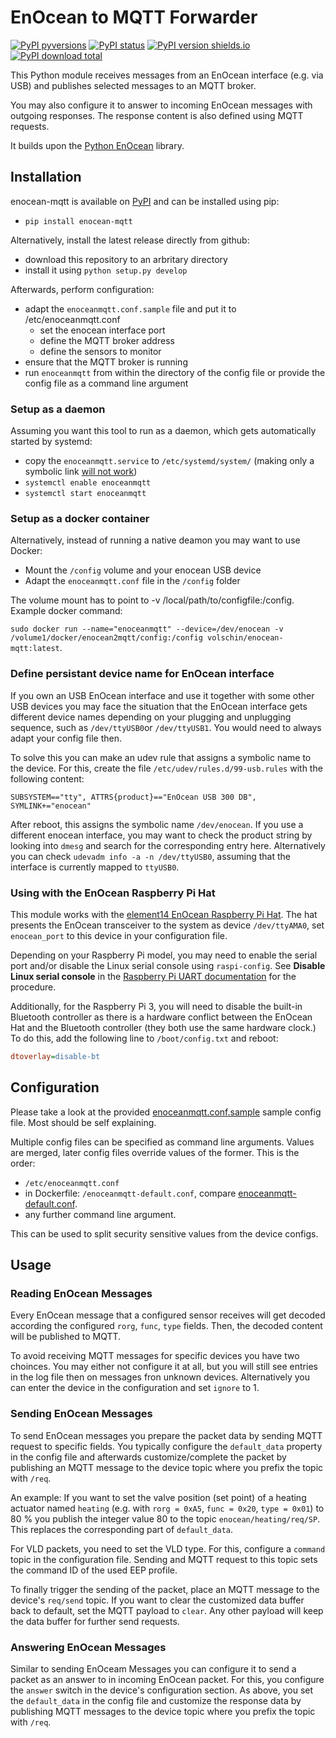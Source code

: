 # EnOcean to MQTT Forwarder #

[![PyPI pyversions](https://img.shields.io/pypi/pyversions/enocean-mqtt.svg)](https://pypi.python.org/pypi/enocean-mqtt/) [![PyPI status](https://img.shields.io/pypi/status/enocean-mqtt.svg)](https://pypi.python.org/pypi/enocean-mqtt/) [![PyPI version shields.io](https://img.shields.io/pypi/v/enocean-mqtt.svg)](https://pypi.python.org/pypi/enocean-mqtt/) [![PyPI download total](https://img.shields.io/pypi/dm/enocean-mqtt.svg)](https://pypi.python.org/pypi/enocean-mqtt/)

This Python module receives messages from an EnOcean interface (e.g. via USB) and publishes selected messages to an MQTT broker.

You may also configure it to answer to incoming EnOcean messages with outgoing responses. The response content is also defined using MQTT requests.

It builds upon the [Python EnOcean](https://github.com/kipe/enocean) library.

## Installation ##

enocean-mqtt is available on [PyPI](https://pypi.org/project/enocean-mqtt/) and can be installed using pip:
 - `pip install enocean-mqtt`

Alternatively, install the latest release directly from github:
 - download this repository to an arbritary directory
 - install it using `python setup.py develop`

Afterwards, perform configuration:
 - adapt the `enoceanmqtt.conf.sample` file and put it to /etc/enoceanmqtt.conf
   - set the enocean interface port
   - define the MQTT broker address
   - define the sensors to monitor
 - ensure that the MQTT broker is running
 - run `enoceanmqtt` from within the directory of the config file or provide the config file as a command line argument

### Setup as a daemon ###

Assuming you want this tool to run as a daemon, which gets automatically started by systemd:
 - copy the `enoceanmqtt.service` to `/etc/systemd/system/` (making only a symbolic link [will not work](https://bugzilla.redhat.com/show_bug.cgi?id=955379))
 - `systemctl enable enoceanmqtt`
 - `systemctl start enoceanmqtt`

### Setup as a docker container ###

Alternatively, instead of running a native deamon you may want to use Docker:
- Mount the `/config` volume and your enocean USB device
- Adapt the `enoceanmqtt.conf` file in the `/config` folder

The volume mount has to point to -v /local/path/to/configfile:/config.
Example docker command:

`sudo docker run --name="enoceanmqtt" --device=/dev/enocean -v /volume1/docker/enocean2mqtt/config:/config volschin/enocean-mqtt:latest`.

### Define persistant device name for EnOcean interface ###

If you own an USB EnOcean interface and use it together with some other USB devices you may face the situation that the EnOcean interface gets different device names depending on your plugging and unplugging sequence, such as `/dev/ttyUSB0`or `/dev/ttyUSB1`. You would need to always adapt your config file then.

To solve this you can make an udev rule that assigns a symbolic name to the device. For this, create the file `/etc/udev/rules.d/99-usb.rules` with the following content:

`SUBSYSTEM=="tty", ATTRS{product}=="EnOcean USB 300 DB", SYMLINK+="enocean"`

After reboot, this assigns the symbolic name `/dev/enocean`. If you use a different enocean interface, you may want to check the product string by looking into `dmesg` and search for the corresponding entry here. Alternatively you can check `udevadm info -a -n /dev/ttyUSB0`, assuming that the interface is currently mapped to `ttyUSB0`.

### Using with the EnOcean Raspberry Pi Hat ###

This module works with the [element14 EnOcean Raspberry Pi Hat](https://www.element14.com/community/docs/DOC-55169). The hat presents the EnOcean transceiver to the system as device `/dev/ttyAMA0`, set `enocean_port` to this device in your configuration file.

Depending on your Raspberry Pi model, you may need to enable the serial port and/or disable the Linux serial console using `raspi-config`. See **Disable Linux serial console** in the [Raspberry Pi UART documentation](https://www.raspberrypi.org/documentation/configuration/uart.md) for the procedure.

Additionally, for the Raspberry Pi 3, you will need to disable the built-in Bluetooth controller as there is a hardware conflict between the EnOcean Hat and the Bluetooth controller (they both use the same hardware clock.) To do this, add the following line to `/boot/config.txt` and reboot:
```ini
dtoverlay=disable-bt
```

## Configuration ##

Please take a look at the provided [enoceanmqtt.conf.sample](enoceanmqtt.conf.sample) sample config file. Most should be self explaining.

Multiple config files can be specified as command line arguments. Values are merged, later config files override values of the former. This is the order:

* `/etc/enoceanmqtt.conf`
* in Dockerfile: `/enoceanmqtt-default.conf`, compare [enoceanmqtt-default.conf](enoceanmqtt-default.conf).
* any further command line argument.

This can be used to split security sensitive values from the device configs.

## Usage ##

### Reading EnOcean Messages ###

Every EnOcean message that a configured sensor receives will get decoded according the configured `rorg`, `func`, `type` fields. Then, the decoded content will be published to MQTT.

To avoid receiving MQTT messages for specific devices you have two choinces. You may either not configure it at all, but you will still see entries in the log file then on messages fron unknown devices. Alternatively you can enter the device in the configuration and set `ignore` to 1.

### Sending EnOcean Messages ###

To send EnOcean messages you prepare the packet data by sending MQTT request to specific fields. You typically configure the `default_data` property in the config file and afterwards customize/complete the packet by publishing an MQTT message to the device topic where you prefix the topic with `/req`.

An example: If you want to set the valve position (set point) of a heating actuator named `heating` (e.g. with `rorg = 0xA5`, `func = 0x20`, `type = 0x01`) to 80 % you publish the integer value 80 to the topic `enocean/heating/req/SP`. This replaces the corresponding part of `default_data`.

For VLD packets, you need to set the VLD type. For this, configure a `command` topic in the configuration file. Sending and MQTT request to this topic sets the command ID of the used EEP profile.

To finally trigger the sending of the packet, place an MQTT message to the device's `req/send` topic. If you want to clear the customized data buffer back to default, set the MQTT payload to `clear`. Any other payload will keep the data buffer for further send requests.

### Answering EnOcean Messages ###

Similar to sending EnOceam Messages you can configure it to send a packet as an answer to in incoming EnOcean packet. For this, you configure the `answer` switch in the device's configuration section. As above, you set the `default_data` in the config file and customize the response data by publishing MQTT messages to the device topic where you prefix the topic with `/req`.
